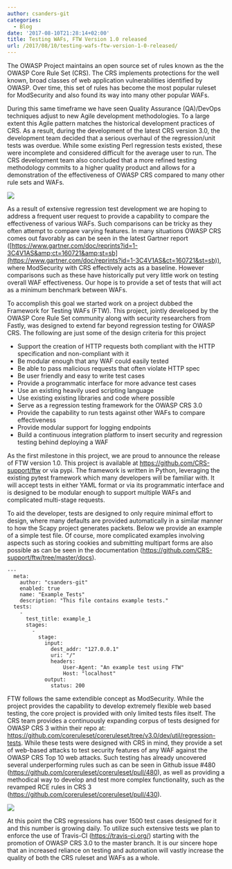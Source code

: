 ```yaml
---
author: csanders-git
categories:
  - Blog
date: '2017-08-10T21:28:14+02:00'
title: Testing WAFs, FTW Version 1.0 released
url: /2017/08/10/testing-wafs-ftw-version-1-0-released/
---
```



<span style="font-weight: 400;">The OWASP Project maintains an open source set of rules known as the the OWASP Core Rule Set (CRS). The CRS implements protections for the well known, broad classes of web application vulnerabilities identified by OWASP. Over time, this set of rules has become the most popular ruleset for ModSecurity and also found its way into many other popular WAFs.</span>

<span style="font-weight: 400;">During this same timeframe we have seen Quality Assurance (QA)/DevOps techniques adjust to new Agile development methodologies. To a large extent this Agile pattern matches the historical development practices of CRS. As a result, during the development of the latest CRS version 3.0, the development team decided that a serious overhaul of the regression/unit tests was overdue. While some existing Perl regression tests existed, these were incomplete and considered difficult for the average user to run. The CRS development team also concluded that a more refined testing methodology commits to a higher quality product and allows for a demonstration of the effectiveness of OWASP CRS compared to many other rule sets and WAFs.</span>

![](/images/2017/08/FTW1-282x300.png)

As a result of extensive regression test development we are hoping to address a frequent user request to provide a capability to compare the effectiveness of various WAFs. Such comparisons can be tricky as they often attempt to compare varying features. In many situations OWASP CRS comes out favorably as can be seen in the latest Gartner report ([https://www.gartner.com/doc/reprints?id=1-3C4V1AS&amp;ct=160721&amp;st=sb](https://www.gartner.com/doc/reprints?id=1-3C4V1AS&ct=160721&st=sb)), where ModSecurity with CRS effectively acts as a baseline. However comparisons such as these have historically put very little work on testing overall WAF effectiveness. Our hope is to provide a set of tests that will act as a minimum benchmark between WAFs.

To accomplish this goal we started work on a project dubbed the Framework for Testing WAFs (FTW). This project, jointly developed by the OWASP Core Rule Set community along with security researchers from Fastly, was designed to extend far beyond regression testing for OWASP CRS. The following are just some of the design criteria for this project

- Support the creation of HTTP requests both compliant with the HTTP specification and non-compliant with it
- Be modular enough that any WAF could easily tested
- Be able to pass malicious requests that often violate HTTP spec
- Be user friendly and easy to write test cases
- Provide a programmatic interface for more advance test cases
- Use an existing heavily used scripting language
- Use existing existing libraries and code where possible
- Serve as a regression testing framework for the OWASP CRS 3.0
- Provide the capability to run tests against other WAFs to compare effectiveness
- Provide modular support for logging endpoints
- Build a continuous integration platform to insert security and regression testing behind deploying a WAF

As the first milestone in this project, we are proud to announce the release of FTW version 1.0. This project is available at <https://github.com/CRS-support/ftw> or via pypi. The framework is written in Python, leveraging the existing pytest framework which many developers will be familiar with. It will accept tests in either YAML format or via its programmatic interface and is designed to be modular enough to support multiple WAFs and complicated multi-stage requests.

To aid the developer, tests are designed to only require minimal effort to design, where many defaults are provided automatically in a similar manner to how the Scapy project generates packets. Below we provide an example of a simple test file. Of course, more complicated examples involving aspects such as storing cookies and submitting multipart forms are also possible as can be seen in the documentation (<https://github.com/CRS-support/ftw/tree/master/docs>).

```
---
  meta:
    author: "csanders-git"
    enabled: true
    name: "Example_Tests"
    description: "This file contains example tests."
  tests:
    -
      test_title: example_1
      stages:
        -
          stage:
            input:
              dest_addr: "127.0.0.1"
              uri: "/"
              headers:
                  User-Agent: "An example test using FTW"
                  Host: "localhost"
            output:
              status: 200
```

FTW follows the same extendible concept as ModSecurity. While the project provides the capability to develop extremely flexible web based testing, the core project is provided with only limited tests files itself. The CRS team provides a continuously expanding corpus of tests designed for OWASP CRS 3 within their repo at: <https://github.com/coreruleset/coreruleset/tree/v3.0/dev/util/regression-tests>. While these tests were designed with CRS in mind, they provide a set of web-based attacks to test security features of any WAF against the OWASP CRS Top 10 web attacks. Such testing has already uncovered several underperforming rules such as can be seen in Github issue #480 (<https://github.com/coreruleset/coreruleset/pull/480>), as well as providing a methodical way to develop and test more complex functionality, such as the revamped RCE rules in CRS 3 (<https://github.com/coreruleset/coreruleset/pull/430>).

![](/images/2017/08/FTW2-287x300.png)

<span style="font-weight: 400;">At this point the CRS regressions has over 1500 test cases designed for it and this number is growing daily. To utilize such extensive tests we plan to enforce the use of Travis-CI (</span>[<span style="font-weight: 400;">https://travis-ci.org/</span>](https://travis-ci.org/)<span style="font-weight: 400;">) starting with the promotion of OWASP CRS 3.0 to the master branch. It is our sincere hope that an increased reliance on testing and automation will vastly increase the quality of both the CRS ruleset and WAFs as a whole.</span>
